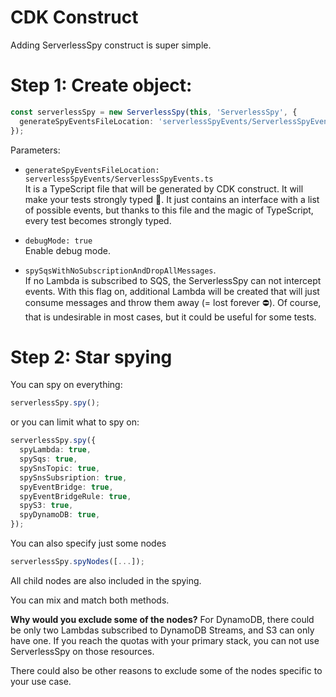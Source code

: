 # CDK Construct

Adding ServerlessSpy construct is super simple.

# Step 1: Create object:
```typescript
const serverlessSpy = new ServerlessSpy(this, 'ServerlessSpy', {
  generateSpyEventsFileLocation: 'serverlessSpyEvents/ServerlessSpyEvents.ts'              
});
```

Parameters:
 - `generateSpyEventsFileLocation: serverlessSpyEvents/ServerlessSpyEvents.ts`  
It is a TypeScript file that will be generated by CDK construct. It will make your tests strongly typed 💪. It just contains an interface with a list of possible events, but thanks to this file and the magic of TypeScript, every test becomes strongly typed.

 - `debugMode: true`  
Enable debug mode.

 - `spySqsWithNoSubscriptionAndDropAllMessages`.   
If no Lambda is subscribed to SQS, the ServerlessSpy can not intercept events. With this flag on, additional Lambda will be created that will just consume messages and throw them away (= lost forever ⛔). Of course, that is undesirable in most cases, but it could be useful for some tests.


# Step 2: Star spying

You can spy on everything:
```typescript
serverlessSpy.spy();
```

or you can limit what to spy on:
```typescript
serverlessSpy.spy({
  spyLambda: true,
  spySqs: true,
  spySnsTopic: true,
  spySnsSubsription: true,
  spyEventBridge: true,
  spyEventBridgeRule: true,
  spyS3: true,
  spyDynamoDB: true,
});
```

You can also specify just some nodes
```typescript
serverlessSpy.spyNodes([...]);
```
All child nodes are also included in the spying.

You can mix and match both methods.

**Why would you exclude some of the nodes?**
For DynamoDB, there could be only two Lambdas subscribed to DynamoDB Streams, and S3 can only have one. If you reach the quotas with your primary stack, you can not use ServerlessSpy on those resources. 

There could also be other reasons to exclude some of the nodes specific to your use case.

 
